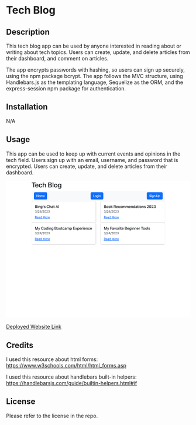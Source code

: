 # Tech Blog

## Description

This tech blog app can be used by anyone interested in reading about or writing about tech topics.
Users can create, update, and delete articles from their dashboard, and comment on articles. 

The app encrypts passwords with hashing, so users can sign up securely, using the npm package bcrypt. 
The app follows the MVC structure, using Handlebars.js as the templating language, Sequelize as the ORM, and the express-session npm package for authentication.


## Installation

N/A

## Usage

This app can be used to keep up with current events and opinions in the tech field. 
Users sign up with an email, username, and password that is encrypted. 
Users can create, update, and delete articles from their dashboard. 

![Website Screenshot](./assets/optimistic.png)

[Deployed Website Link](https://quiet-wildwood-59965.herokuapp.com/)

## Credits

I used this resource about html forms: https://www.w3schools.com/html/html_forms.asp

I used this resource about handlebars built-in helpers: https://handlebarsjs.com/guide/builtin-helpers.html#if

## License

Please refer to the license in the repo.
